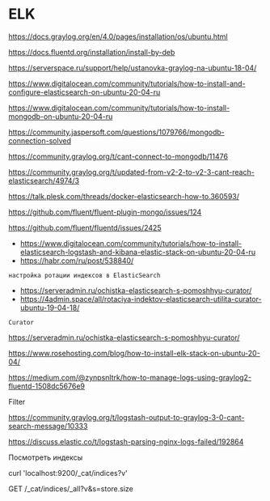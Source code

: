 # ELK

https://docs.graylog.org/en/4.0/pages/installation/os/ubuntu.html

https://docs.fluentd.org/installation/install-by-deb

https://serverspace.ru/support/help/ustanovka-graylog-na-ubuntu-18-04/

https://www.digitalocean.com/community/tutorials/how-to-install-and-configure-elasticsearch-on-ubuntu-20-04-ru

https://www.digitalocean.com/community/tutorials/how-to-install-mongodb-on-ubuntu-20-04-ru



https://community.jaspersoft.com/questions/1079766/mongodb-connection-solved

https://community.graylog.org/t/cant-connect-to-mongodb/11476

https://community.graylog.org/t/updated-from-v2-2-to-v2-3-cant-reach-elasticsearch/4974/3

https://talk.plesk.com/threads/docker-elasticsearch-how-to.360593/



https://github.com/fluent/fluent-plugin-mongo/issues/124

https://github.com/fluent/fluentd/issues/2425


- https://www.digitalocean.com/community/tutorials/how-to-install-elasticsearch-logstash-and-kibana-elastic-stack-on-ubuntu-20-04-ru
- https://habr.com/ru/post/538840/
```
настройка ротации индексов в ElasticSearch
```
- https://serveradmin.ru/ochistka-elasticsearch-s-pomoshhyu-curator/
- https://4admin.space/all/rotaciya-indektov-elasticsearch-utilita-curator-ubuntu-19-04-18/

```Curator```

https://serveradmin.ru/ochistka-elasticsearch-s-pomoshhyu-curator/


https://www.rosehosting.com/blog/how-to-install-elk-stack-on-ubuntu-20-04/

https://medium.com/@zynpsnltrk/how-to-manage-logs-using-graylog2-fluentd-1508dc5676e9

Filter

https://community.graylog.org/t/logstash-output-to-graylog-3-0-cant-search-message/10333

https://discuss.elastic.co/t/logstash-parsing-nginx-logs-failed/192864

Посмотреть индексы 

curl 'localhost:9200/_cat/indices?v'

GET /_cat/indices/_all?v&s=store.size
